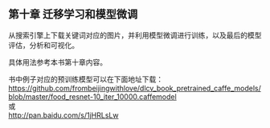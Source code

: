 ## 第十章 迁移学习和模型微调

从搜索引擎上下载关键词对应的图片，并利用模型微调进行训练，以及最后的模型评估，分析和可视化。  

具体用法参考本书第十章内容。  

书中例子对应的预训练模型可以在下面地址下载：  
https://github.com/frombeijingwithlove/dlcv_book_pretrained_caffe_models/blob/master/food_resnet-10_iter_10000.caffemodel  
或  
http://pan.baidu.com/s/1jHRLsLw